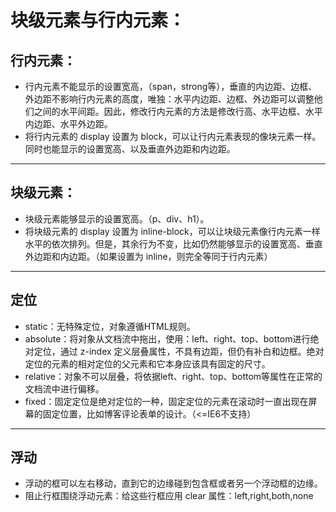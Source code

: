 # 块级元素与行内元素：

## 行内元素：

- 行内元素不能显示的设置宽高，（span，strong等），垂直的内边距、边框、外边距不影响行内元素的高度，唯独：水平内边距、边框、外边距可以调整他们之间的水平间距。因此，修改行内元素的方法是修改行高、水平边框、水平内边距、水平外边距。
- 将行内元素的 display 设置为 block，可以让行内元素表现的像块元素一样。同时也能显示的设置宽高、以及垂直外边距和内边距。

---

## 块级元素：

- 块级元素能够显示的设置宽高。（p、div、h1）。
- 将块级元素的 display 设置为 inline-block，可以让块级元素像行内元素一样水平的依次排列。但是，其余行为不变，比如仍然能够显示的设置宽高、垂直外边距和内边距。（如果设置为 inline，则完全等同于行内元素）

---

## 定位

- static：无特殊定位，对象遵循HTML规则。
- absolute：将对象从文档流中拖出，使用：left、right、top、bottom进行绝对定位，通过 z-index 定义层叠属性，不具有边距，但仍有补白和边框。绝对定位的元素的相对定位的父元素和它本身应该具有固定的尺寸。
- relative：对象不可以层叠，将依据left、right、top、bottom等属性在正常的文档流中进行偏移。
- fixed：固定定位是绝对定位的一种，固定定位的元素在滚动时一直出现在屏幕的固定位置，比如博客评论表单的设计。（<=IE6不支持）

---

## 浮动

- 浮动的框可以左右移动，直到它的边缘碰到包含框或者另一个浮动框的边缘。
- 阻止行框围绕浮动元素：给这些行框应用 clear 属性：left,right,both,none
